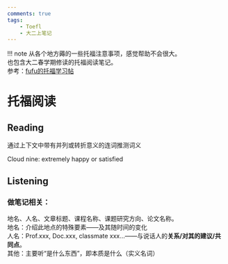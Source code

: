 ```yaml
---
comments: true
tags: 
    - Toefl
    - 大二上笔记
---
```


!!! note
    从各个地方薅的一些托福注意事项，感觉帮助不会很大。  
    也包含大二春学期修读的托福阅读笔记。  
    参考：[fufu的托福学习帖](https://csfufu.life/article/b38f1367-c7fa-43f0-a523-c8dfe819338d)

# 托福阅读

## Reading

通过上下文中带有并列或转折意义的连词推测词义

Cloud nine: extremely happy or satisfied

## Listening

### 做笔记相关：

地名、人名、文章标题、课程名称、课题研究方向、论文名称。  
地名：介绍此地点的特殊要素——及其随时间的变化  
人名：Prof.xxx, Doc.xxx, classmate xxx...——与说话人的**关系/对其的建议/共同点**。  
其他：主要听“是什么东西”，即本质是什么（实义名词）  